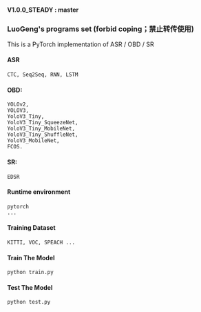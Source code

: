 #### V1.0.0_STEADY : master 
### LuoGeng's programs set (forbid coping；禁止转传使用)
This is a PyTorch implementation of ASR / OBD / SR
#### ASR
    CTC, Seq2Seq, RNN, LSTM
#### OBD:
    YOLOv2, 
    YOLOV3, 
    YoloV3_Tiny, 
    YoloV3_Tiny_SqueezeNet, 
    YoloV3_Tiny_MobileNet,
    YoloV3_Tiny_ShuffleNet,
    YoloV3_MobileNet,
    FCOS.
#### SR:
    EDSR

#### Runtime environment
```
pytorch
...
```

#### Training Dataset
```
KITTI, VOC, SPEACH ...
```

#### Train The Model
```
python train.py
```
#### Test The Model
```
python test.py
```

